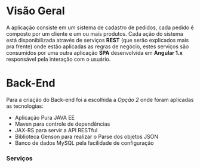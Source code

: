 # Visão Geral

A aplicação consiste em um sistema de cadastro de pedidos, cada pedido é composto por um cliente e um ou mais produtos.
Cada ação do sistema está disponibilizada através de serviços **REST** (que serão explicados mais pra frente) onde estão aplicadas as regras de negócio, estes serviços são consumidos por uma outra aplicação **SPA** desenvolvida em **Angular 1.x** responsável pela interação com o usuário.

# Back-End 

Para a criação do Back-end foi a escolhida a *Opção 2* onde foram aplicadas as tecnologias:
* Aplicação Pura JAVA EE
* Maven para controle de dependências
* JAX-RS para servir a API RESTful
* Biblioteca Genson para realizar o Parse dos objetos JSON
* Banco de dados MySQL pela facilidade de configuração

### Serviços


